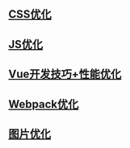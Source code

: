 ## [CSS优化](/details/WEB性能优化/CSS优化.md)

## [JS优化](/details/WEB性能优化/JS优化.md)

## [Vue开发技巧+性能优化](/details/Vue/Vue开发技巧+性能优化.md)


## [Webpack优化](/details/WEB性能优化/Webpack优化.md)

## [图片优化](/details/WEB性能优化/图片优化.md)
